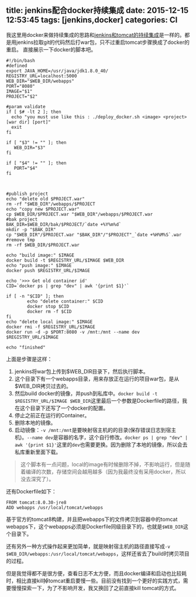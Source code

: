 title: jenkins配合docker持续集成
date: 2015-12-15 12:53:45
tags: [jenkins,docker]
categories: CI
---

我这里用docker来做持续集成的思路和[jenkins和tomcat的持续集成](http://sail-y.github.io/2015/12/14/jenkins%E5%92%8Ctomcat%E7%9A%84%E6%8C%81%E7%BB%AD%E9%9B%86%E6%88%90/)是一样的。都是用jenkins拉取git的代码然后打war包，只不过重启tomcat步骤换成了docker的重启。
直接展示一下docker的脚本吧。
<!--more-->

```
#!/bin/bash
#defined 
export JAVA_HOME=/usr/java/jdk1.8.0_40/
REGISTRY_URL=localhost:5000
WEB_DIR="$WEB_DIR/webapps"
PORT="8080"
IMAGE="$1"
PROJECT="$2"

#param validate
if [ $# -lt 2 ]; then
  echo "you must use like this : ./deploy_docker.sh <image> <project> [war dir] [port]"  
  exit
fi

if [ "$3" != "" ]; then
   WEB_DIR="$3"
fi

if [ "$4" != "" ]; then
   PORT="$4"
fi



#publish project
echo "delete old $PROJECT.war"
rm -rf "$WEB_DIR"/webapps/$PROJECT
echo "copy new $PROJECT.war"
cp $WEB_DIR/$PROJECT.war "$WEB_DIR"/webapps/$PROJECT.war
#bak project
BAK_DIR=$WEB_DIR/bak/$PROJECT/`date +%Y%m%d`
mkdir -p "$BAK_DIR"
cp "$WEB_DIR"/$PROJECT.war "$BAK_DIR"/"$PROJECT"_`date +%H%M%S`.war
#remove tmp
rm -rf $WEB_DIR/$PROJECT.war

echo "build image:" $IMAGE
docker build -t $REGISTRY_URL/$IMAGE $WEB_DIR
echo "push image:" $IMAGE
docker push $REGISTRY_URL/$IMAGE

echo '>>> Get old container id'
CID=`docker ps | grep "dev" | awk '{print $1}'`

if [ -n "$CID" ]; then
        echo "delete container:" $CID
        docker stop $CID
        docker rm -f $CID
fi
echo "delete local image:" $IMAGE
docker rmi -f $REGISTRY_URL/$IMAGE
docker run -d -p $PORT:8080 -v /mnt:/mnt --name dev $REGISTRY_URL/$IMAGE

echo "finished" 
```

上面是步骤是这样：		
1. jenkins将war包上传到$WEB_DIR目录下，然后执行脚本。		
2. 这个目录下有一个webapps目录，用来存放正在运行的项目war包，是从$WEB_DIR拷贝过去的。		
3. 然后build docker的镜像，并push到私库中。`docker build -t $REGISTRY_URL/$IMAGE $WEB_DIR`这里最后一个参数是Dockerfile的路径，我在这个目录下还写了一个docker的配置。		
4. 停止之前正在运行的Container。		
5. 删除本地的镜像。		
6. 启动镜像：`-v /mnt:/mnt`是要映射宿主机的的目录(保存错误日志到宿主机)。`--name dev`是容器的名字，这个自行修改。`docker ps | grep "dev" | awk '{print $1}'`这里的`dev`也需要更换。因为删除了本地的镜像，所以会去私库重新里面下载。


> 这个脚本有一点问题，local的image有时候删除不掉，不影响运行，但是随着编译的次数，存储空间会越用越多（因为我最终没有采用docker，所以没去深究了）。

还有Dockerfile如下：

```
FROM tomcat:8.0.30-jre8
ADD webapps /usr/local/tomcat/webapps
```

基于官方的tomcat8构建，并且把webapps下的文件拷贝到容器中的tomcat webapps下，这个webapps必须是Dockerfile同级目录下的，也就是`$WEB_DIR`这个目录下。


还有另外一种方式操作起来更加简单，就是映射宿主机的路径直接写成`-v $WEB_DIR/webapps:/usr/local/tomcat/webapps`，这样还省去了build时拷贝项目的过程。

但是我觉得都不是很方便，查看日志不太方便，而且docker编译和启动也比较耗时，相比直接kill掉tomcat重启要慢一些。目前没有找到一个更好的实践方式，需要慢慢探索一下，为了不影响开发，我又换回了之前直接kill tomcat的方式。
